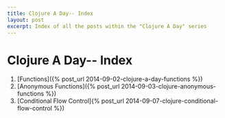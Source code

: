 ```yaml
---
title: Clojure A Day-- Index
layout: post
excerpt: Index of all the posts within the "Clojure A Day" series
---
```


# Clojure A Day-- Index

1. [Functions]({% post_url 2014-09-02-clojure-a-day-functions %})
1. [Anonymous Functions]({% post_url 2014-09-03-clojure-anonymous-functions %})
1. [Conditional Flow Control]{% post_url 2014-09-07-clojure-conditional-flow-control %})